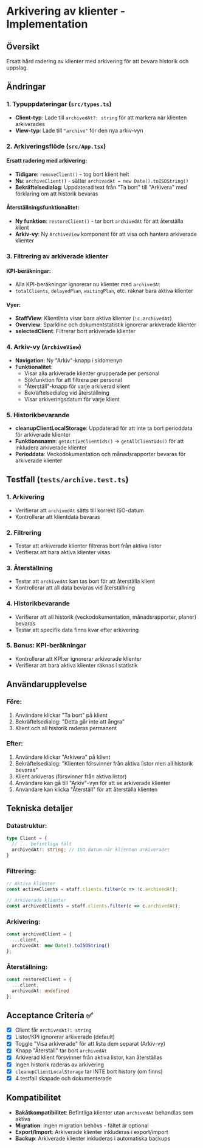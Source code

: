 # Arkivering av klienter - Implementation

## Översikt
Ersatt hård radering av klienter med arkivering för att bevara historik och uppslag.

## Ändringar

### 1. Typuppdateringar (`src/types.ts`)
- **Client-typ**: Lade till `archivedAt?: string` för att markera när klienten arkiverades
- **View-typ**: Lade till `"archive"` för den nya arkiv-vyn

### 2. Arkiveringsflöde (`src/App.tsx`)

#### Ersatt radering med arkivering:
- **Tidigare**: `removeClient()` - tog bort klient helt
- **Nu**: `archiveClient()` - sätter `archivedAt = new Date().toISOString()`
- **Bekräftelsedialog**: Uppdaterad text från "Ta bort" till "Arkivera" med förklaring om att historik bevaras

#### Återställningsfunktionalitet:
- **Ny funktion**: `restoreClient()` - tar bort `archivedAt` för att återställa klient
- **Arkiv-vy**: Ny `ArchiveView` komponent för att visa och hantera arkiverade klienter

### 3. Filtrering av arkiverade klienter

#### KPI-beräkningar:
- Alla KPI-beräkningar ignorerar nu klienter med `archivedAt`
- `totalClients`, `delayedPlan`, `waitingPlan`, etc. räknar bara aktiva klienter

#### Vyer:
- **StaffView**: Klientlista visar bara aktiva klienter (`!c.archivedAt`)
- **Overview**: Sparkline och dokumentstatistik ignorerar arkiverade klienter
- **selectedClient**: Filtrerar bort arkiverade klienter

### 4. Arkiv-vy (`ArchiveView`)
- **Navigation**: Ny "Arkiv"-knapp i sidomenyn
- **Funktionalitet**:
  - Visar alla arkiverade klienter grupperade per personal
  - Sökfunktion för att filtrera per personal
  - "Återställ"-knapp för varje arkiverad klient
  - Bekräftelsedialog vid återställning
  - Visar arkiveringsdatum för varje klient

### 5. Historikbevarande
- **cleanupClientLocalStorage**: Uppdaterad för att inte ta bort perioddata för arkiverade klienter
- **Funktionsnamn**: `getActiveClientIds()` → `getAllClientIds()` för att inkludera arkiverade klienter
- **Perioddata**: Veckodokumentation och månadsrapporter bevaras för arkiverade klienter

## Testfall (`tests/archive.test.ts`)

### 1. Arkivering
- Verifierar att `archivedAt` sätts till korrekt ISO-datum
- Kontrollerar att klientdata bevaras

### 2. Filtrering
- Testar att arkiverade klienter filtreras bort från aktiva listor
- Verifierar att bara aktiva klienter visas

### 3. Återställning
- Testar att `archivedAt` kan tas bort för att återställa klient
- Kontrollerar att all data bevaras vid återställning

### 4. Historikbevarande
- Verifierar att all historik (veckodokumentation, månadsrapporter, planer) bevaras
- Testar att specifik data finns kvar efter arkivering

### 5. Bonus: KPI-beräkningar
- Kontrollerar att KPI:er ignorerar arkiverade klienter
- Verifierar att bara aktiva klienter räknas i statistik

## Användarupplevelse

### Före:
1. Användare klickar "Ta bort" på klient
2. Bekräftelsedialog: "Detta går inte att ångra"
3. Klient och all historik raderas permanent

### Efter:
1. Användare klickar "Arkivera" på klient
2. Bekräftelsedialog: "Klienten försvinner från aktiva listor men all historik bevaras"
3. Klient arkiveras (försvinner från aktiva listor)
4. Användare kan gå till "Arkiv"-vyn för att se arkiverade klienter
5. Användare kan klicka "Återställ" för att återställa klienten

## Tekniska detaljer

### Datastruktur:
```typescript
type Client = {
  // ... befintliga fält
  archivedAt?: string; // ISO datum när klienten arkiverades
}
```

### Filtrering:
```typescript
// Aktiva klienter
const activeClients = staff.clients.filter(c => !c.archivedAt);

// Arkiverade klienter  
const archivedClients = staff.clients.filter(c => c.archivedAt);
```

### Arkivering:
```typescript
const archivedClient = {
  ...client,
  archivedAt: new Date().toISOString()
};
```

### Återställning:
```typescript
const restoredClient = {
  ...client,
  archivedAt: undefined
};
```

## Acceptance Criteria ✅

- [x] Client får `archivedAt?: string`
- [x] Listor/KPI ignorerar arkiverade (default)
- [x] Toggle "Visa arkiverade" för att lista dem separat (Arkiv-vy)
- [x] Knapp "Återställ" tar bort `archivedAt`
- [x] Arkiverad klient försvinner från aktiva listor, kan återställas
- [x] Ingen historik raderas av arkivering
- [x] `cleanupClientLocalStorage` tar INTE bort history (om finns)
- [x] 4 testfall skapade och dokumenterade

## Kompatibilitet

- **Bakåtkompatibilitet**: Befintliga klienter utan `archivedAt` behandlas som aktiva
- **Migration**: Ingen migration behövs - fältet är optional
- **Export/Import**: Arkiverade klienter inkluderas i export/import
- **Backup**: Arkiverade klienter inkluderas i automatiska backups
